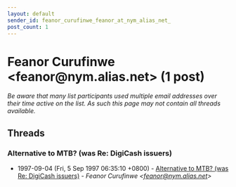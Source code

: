 ```yaml
---
layout: default
sender_id: feanor_curufinwe_feanor_at_nym_alias_net_
post_count: 1
---
```


# Feanor Curufinwe <feanor<span>@</span>nym.alias.net> (1 post)

_Be aware that many list participants used multiple email addresses over their time active on the list. As such this page may not contain all threads available._

## Threads

### Alternative to MTB?  (was Re: DigiCash issuers)
+ 1997-09-04 (Fri, 5 Sep 1997 06:35:10 +0800) - [Alternative to MTB?  (was Re: DigiCash issuers)](/archive/1997/09/85446c94d2e4620aa9cd2281054c9581bfdc08adda3ba5b0a75d1491027f6e92) - _Feanor Curufinwe \<feanor@nym.alias.net\>_

